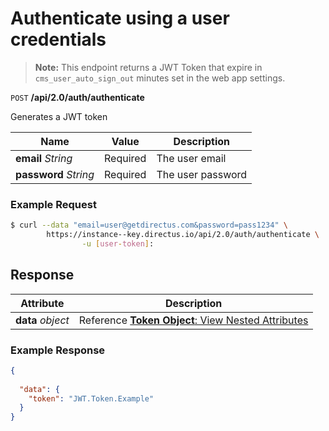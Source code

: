 # Authenticate using a user credentials

> **Note:** This endpoint returns a JWT Token that expire in `cms_user_auto_sign_out` minutes set in the web app settings.

<span class="request">`POST` **/api/2.0/auth/authenticate**</span>

<span class="description">Generates a JWT token</span>

<span class="arguments">Name</span> | Value | Description
--------|-----|------------
**email** _String_ | <span class="required">Required</span> | The user email
**password** _String_ | <span class="required">Required</span> | The user password

### Example Request

```bash
$ curl --data "email=user@getdirectus.com&password=pass1234" \
        https://instance--key.directus.io/api/2.0/auth/authenticate \
                -u [user-token]:
```

## Response

<span class="attributes">Attribute</span> | Description
-------|------------
**data** _object_ | Reference [**Token Object**: View Nested Attributes](/overview/objects-model.md#token-object)

### Example Response

```json
{
 
  "data": {
    "token": "JWT.Token.Example"
  }
}
```
